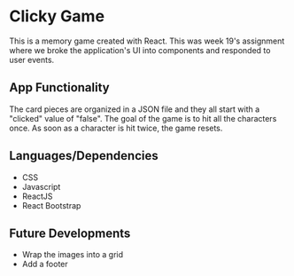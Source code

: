 # Clicky Game

This is a memory game created with React. This was week 19's assignment where we broke the application's UI into components and responded to user events.


## App Functionality

The card pieces are organized in a JSON file and they all start with a "clicked" value of "false". The goal of the game is to hit all the characters once. As soon as a character is hit twice, the game resets. 

## Languages/Dependencies
* CSS
* Javascript 
* ReactJS
* React Bootstrap

## Future Developments
* Wrap the images into a grid
* Add a footer
